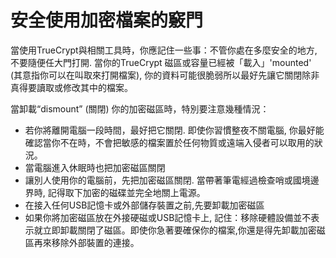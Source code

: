 [Title]: # (安全使用檔案加密的小竅門)
[Difficulty]: # (進階)
[Order]: # (1)

# 安全使用加密檔案的竅門

當使用TrueCrypt與相關工具時，你應記住一些事：不管你處在多麼安全的地方,不要隨便任大門打開. 當你的TrueCrypt 磁區或容量已經被「載入」'mounted' (其意指你可以在叫取來打開檔案), 你的資料可能很脆弱所以最好先讓它關閉除非真得要讀取或修改其中的檔案。

當卸載“dismount” (關閉) 你的加密磁區時，特別要注意幾種情況：

* 若你將離開電腦一段時間，最好把它關閉. 即使你習慣整夜不關電腦, 你最好能確認當你不在時，不會把敏感的檔案置於任何物質或遠端入侵者可以取用的狀況。
* 當電腦進入休眠時也把加密磁區關閉
* 讓別人使用你的電腦前，先把加密磁區關閉. 當帶著筆電經過檢查哨或國境邊界時, 記得取下加密的磁碟並完全地關上電源。
* 在接入任何USB記憶卡或外部儲存裝置之前,先要卸載加密磁區
* 如果你將加密磁區放在外接硬磁或USB記憶卡上, 記住：移除硬體設備並不表示就立即卸載關閉了磁區。即使你急著要確保你的檔案,你還是得先卸載加密磁區再來移除外部裝置的連接。